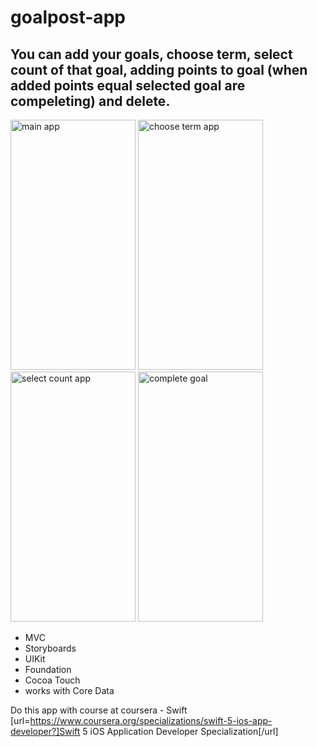 # goalpost-app

## You can add your goals, choose term, select count of that goal, adding points to goal (when added points equal selected goal are compeleting) and delete.


<img src="https://github.com/kgbshka/goalpost-app/raw/main/images/main.png" alt="main app" width="200" height="400">  <img src="https://github.com/kgbshka/goalpost-app/raw/main/images/term.png" alt="choose term app" width="200" height="400"> <img src="https://github.com/kgbshka/goalpost-app/raw/main/images/count.png" alt="select count app" width="200" height="400"> <img src="https://github.com/kgbshka/goalpost-app/raw/main/images/complete.png" alt="complete goal" width="200" height="400">

- MVC
- Storyboards
- UIKit
- Foundation
- Cocoa Touch
- works with Core Data 

Do this app with course at coursera - Swift [url=https://www.coursera.org/specializations/swift-5-ios-app-developer?]Swift 5 iOS Application Developer Specialization[/url]
